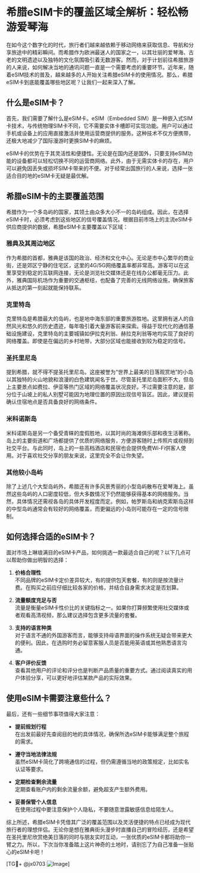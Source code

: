 # 希腊eSIM卡的覆盖区域全解析：轻松畅游爱琴海

在如今这个数字化的时代，旅行者们越来越依赖于移动网络来获取信息、导航和分享旅途中的精彩瞬间。而希腊作为欧洲最迷人的国家之一，以其壮丽的爱琴海、古老的文明遗迹以及独特的文化氛围吸引着无数游客。然而，对于计划前往希腊旅游的人来说，如何解决当地的通讯问题一直是一个需要考虑的重要环节。近年来，随着eSIM技术的普及，越来越多的人开始关注希腊eSIM卡的使用情况。那么，希腊eSIM卡到底能覆盖哪些地区呢？让我们一起来深入了解。

## 什么是eSIM卡？

首先，我们需要了解什么是eSIM卡。eSIM（Embedded SIM）是一种嵌入式SIM卡技术，与传统物理SIM卡不同，它不需要实体卡槽即可实现功能。用户可以通过手机或设备上的应用直接激活并使用运营商提供的服务。这种技术不仅方便携带，还极大地减少了国际漫游时更换SIM卡的麻烦。

eSIM卡的优势在于其灵活性和便捷性。无论是在国内还是国外，只要支持eSIM功能的设备都可以轻松切换不同的运营商网络。此外，由于无需实体卡的存在，用户可以避免因丢失或损坏SIM卡带来的不便。对于经常出国旅行的人来说，选择一张适合目的地的eSIM卡无疑是最优解。

## 希腊eSIM卡的主要覆盖范围

希腊作为一个多岛屿的国家，其领土由众多大小不一的岛屿组成。因此，在选择eSIM卡时，必须考虑到这些地区的信号覆盖情况。根据目前市场上的主流eSIM卡供应商提供的数据，希腊eSIM卡主要覆盖以下区域：

### 雅典及其周边地区

作为希腊的首都，雅典是该国的政治、经济和文化中心。无论是市中心繁华的商业街，还是郊区宁静的住宅区，这里的4G/5G网络覆盖率都非常高。游客可以在这里享受到稳定的互联网连接，无论是浏览社交媒体还是在线办公都毫无压力。此外，雅典国际机场作为重要的交通枢纽，也配备了完善的无线网络设施，确保旅客从抵达的第一刻起就能保持联系。

### 克里特岛

克里特岛是希腊最大的岛屿，也是地中海东部的重要旅游胜地。这里拥有迷人的自然风光和悠久的历史遗迹，每年吸引着大量游客前来探索。得益于现代化的通信基础设施建设，克里特岛的主要城镇如伊拉克利翁、赫拉克利翁等地均实现了良好的网络覆盖。即使是在偏远的乡村地带，大部分区域也能接收到较为稳定的信号。

### 圣托里尼岛

提到希腊，就不得不提圣托里尼岛。这座被誉为“世界上最美的日落观赏地”的小岛以其独特的火山地貌和浪漫的白色建筑闻名于世。尽管圣托里尼岛面积不大，但岛上主要景点如费拉、伊亚等热门区域的网络覆盖状况良好。不过需要注意的是，部分位于山坡上的私人别墅可能因为地理位置的原因出现信号盲区。因此，建议提前确认住宿地点是否具备良好的网络条件。

### 米科诺斯岛

米科诺斯岛是另一个备受青睐的度假胜地，以其时尚的海滩俱乐部和夜生活著称。岛上的主要街道和广场都提供了优质的网络服务，方便游客随时上传照片或视频到社交平台。与此同时，岛上的一些高档酒店和民宿也会提供免费Wi-Fi供客人使用。对于喜欢社交分享的朋友来说，这里完全不会让你失望。

### 其他较小岛屿

除了上述几个大型岛屿外，希腊还有许多风景秀丽的小型岛屿散布在爱琴海上。虽然这些岛屿的人口密度较低，但大多数情况下仍然能够获得基本的网络服务。当然，具体情况还需视各岛的具体开发程度而定。例如，帕罗斯岛和纳克索斯岛这样的中型岛屿通常会有较好的网络覆盖，而更偏远的小岛则可能存在一定的信号限制。

## 如何选择合适的eSIM卡？

面对市场上琳琅满目的eSIM卡产品，如何挑选一款最适合自己的呢？以下几点可以帮助你做出明智的选择：

1. **价格合理性**  
   不同品牌的eSIM卡定价差异较大，有的提供包天套餐，有的则是按流量计费。在购买之前应仔细比较各家的价格，并结合自身需求决定是否划算。

2. **流量额度充足与否**  
   流量是衡量eSIM卡性价比的关键指标之一。如果你打算频繁使用社交媒体或者观看高清视频，那么建议选择包含更多流量的套餐。

3. **支持的语言种类**  
   对于语言不通的外国游客而言，能够支持母语界面的操作系统无疑会带来更大的便利。因此，在选购时务必留意客服人员是否能用英语或其他熟悉语言沟通。

4. **客户评价反馈**  
   查看其他用户的评论和评分也是判断产品质量的重要方式。通过阅读真实的用户体验分享，可以更好地评估某款产品的实际效果。

## 使用eSIM卡需要注意些什么？

最后，还有一些细节事项值得大家注意：

- **提前规划行程**  
   在出发前最好先查阅目的地的具体情况，确保所选eSIM卡能够满足整个旅程的需求。

- **遵守当地法律法规**  
   虽然eSIM卡简化了跨境通信的过程，但仍需遵循当地的政策规定，比如实名认证等要求。

- **定期检查剩余流量**  
   定期查看账户内的剩余流量余额，避免超支产生额外费用。

- **妥善保管个人信息**  
   在使用过程中要注意保护个人隐私，不要随意泄露敏感信息给陌生人。

综上所述，希腊eSIM卡凭借其广泛的覆盖范围以及灵活便捷的特点已经成为现代旅行者的理想伴侣。无论你是想在雅典街头漫步时直播自己的冒险经历，还是希望在圣托里尼欣赏绝美日落的同时与朋友实时互动，一张优质的eSIM卡都将助你一臂之力。所以，下次当你准备踏上这片神奇的土地时，请别忘了为自己准备一张贴心的eSIM卡吧！

[TG💪+ @jx0703 ![Image](https://github.com/user-attachments/assets/dbca1d08-cadb-493c-b0ec-ad6f7a83f270)]